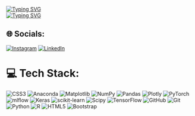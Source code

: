 [![Typing SVG](https://readme-typing-svg.demolab.com?font=Fira+Code&pause=4000&color=112BF7&width=500&lines=Hey%2C)](https://git.io/typing-svg)<br>
[![Typing SVG](https://readme-typing-svg.demolab.com?font=Fira+Code&pause=4000&color=112BF7&width=500&lines=I+am+Mohankumar+Markuli+Chandrayigowda+ )](https://git.io/typing-svg)

## 🌐 Socials:
[![Instagram](https://img.shields.io/badge/Instagram-%23E4405F.svg?logo=Instagram&logoColor=white)](https://instagram.com/rvishalmohan) [![LinkedIn](https://img.shields.io/badge/LinkedIn-%230077B5.svg?logo=linkedin&logoColor=white)](https://linkedin.com/in/mohankumar-mc) 

# 💻 Tech Stack:
![CSS3](https://img.shields.io/badge/css3-%231572B6.svg?style=for-the-badge&logo=css3&logoColor=white) 
![Anaconda](https://img.shields.io/badge/Anaconda-%2344A833.svg?style=for-the-badge&logo=anaconda&logoColor=white) 
![Matplotlib](https://img.shields.io/badge/Matplotlib-%23ffffff.svg?style=for-the-badge&logo=Matplotlib&logoColor=black) 
![NumPy](https://img.shields.io/badge/numpy-%23013243.svg?style=for-the-badge&logo=numpy&logoColor=white)
![Pandas](https://img.shields.io/badge/pandas-%23150458.svg?style=for-the-badge&logo=pandas&logoColor=white) 
![Plotly](https://img.shields.io/badge/Plotly-%233F4F75.svg?style=for-the-badge&logo=plotly&logoColor=white) 
![PyTorch](https://img.shields.io/badge/PyTorch-%23EE4C2C.svg?style=for-the-badge&logo=PyTorch&logoColor=white)
![mlflow](https://img.shields.io/badge/mlflow-%23d9ead3.svg?style=for-the-badge&logo=numpy&logoColor=blue) 
![Keras](https://img.shields.io/badge/Keras-%23D00000.svg?style=for-the-badge&logo=Keras&logoColor=white) 
![scikit-learn](https://img.shields.io/badge/scikit--learn-%23F7931E.svg?style=for-the-badge&logo=scikit-learn&logoColor=white)
![Scipy](https://img.shields.io/badge/SciPy-%230C55A5.svg?style=for-the-badge&logo=scipy&logoColor=%white) 
![TensorFlow](https://img.shields.io/badge/TensorFlow-%23FF6F00.svg?style=for-the-badge&logo=TensorFlow&logoColor=white) 
![GitHub](https://img.shields.io/badge/github-%23121011.svg?style=for-the-badge&logo=github&logoColor=white) 
![Git](https://img.shields.io/badge/git-%23F05033.svg?style=for-the-badge&logo=git&logoColor=white) 
![Python](https://img.shields.io/badge/python-3670A0?style=for-the-badge&logo=python&logoColor=ffdd54) 
![R](https://img.shields.io/badge/r-%23276DC3.svg?style=for-the-badge&logo=r&logoColor=white) 
![HTML5](https://img.shields.io/badge/html5-%23E34F26.svg?style=for-the-badge&logo=html5&logoColor=white) 
![Bootstrap](https://img.shields.io/badge/bootstrap-%238511FA.svg?style=for-the-badge&logo=bootstrap&logoColor=white)

<!--
# 📊 GitHub Stats:
![aa](https://github-readme-stats.vercel.app/api?username=mohankumar-markuli&theme=dark&hide_border=false&include_all_commits=false&count_private=false)<br/>
![](https://github-readme-streak-stats.herokuapp.com/?user=mohankumar-markuli&theme=dark&hide_border=false)<br/>
![](https://github-readme-stats.vercel.app/api/top-langs/?username=mohankumar-markuli&theme=dark&hide_border=false&include_all_commits=false&count_private=false&layout=compact)
###

---
[![](https://visitcount.itsvg.in/api?id=mohankumar-markuli&icon=0&color=0)](https://visitcount.itsvg.in)

-->



<!-- Proudly created with GPRM ( https://gprm.itsvg.in ) -->
